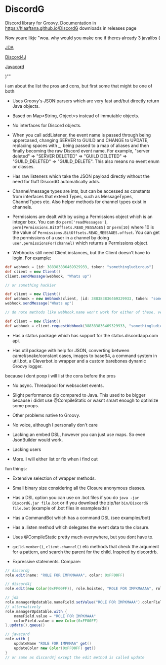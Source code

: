 # DiscordG
Discord library for Groovy. Documentation in https://hlaaftana.github.io/DiscordG downloads in releases page

Now youre likje "woa. why would you make one if theres already 3 javalibs (

[JDA](https://github.com/DV8FromTheWorld/JDA)

[Discord4J](https://github.com/austinv11/Discord4J)

[Javacord](https://github.com/BtoBastian/Javacord)

)""

i am about the list the pros and cons, but first some that might be one of both

* Uses Groovy's JSON parsers which are very fast and/but directly return Java objects.

* Based on Map<String, Object>s instead of immutable objects.

* No interfaces for Discord objects.

* When you call addListener, the event name is passed through being uppercased, changing SERVER to GUILD and
CHANGE to UPDATE, replacing spaces with _, being passed to a map of aliases and then finally becoming the raw Discord
event name. For example, "server deleted" => "SERVER DELETED" => "GUILD DELETED" => "GUILD_DELETED" => "GUILD_DELETE".
This also means no event enum or classes.

* Has raw listeners which take the JSON payload directly without the need for fluff DiscordG automatically adds.

* Channel/message types are ints, but can be accessed as constants from interfaces that extend Types, such as
MessageTypes, ChannelTypes etc. Also helper methods for channel types exist in channels.

* Permissions are dealt with by using a Permissions object which is an integer box. You can do
`perm['readMessages']`, `perm[Permissions.BitOffsets.READ_MESSAGES]` or `perm[10]` where 10 is the value of
`Permissions.BitOffsets.READ_MESSAGES.offset`. You can get the permissions of a user in a channel by doing
`user.permissionsFor(channel)` which returns a Permissions object.

* Webhooks still need Client instances, but the Client doesn't have to login. For example:
```groovy
def webhook = [id: 388383836469329933, token: "somethingludicrous"]
def client = new Client()
client.sendMessage(webhook, "Whats up")

// or something hackier

def client = new Client()
def webhook = new Webhook(client, [id: 388383836469329933, token: "somethingludicrous"])
webhook.sendMessage("Whats up")

// do note methods like webhook.name won't work for either of these. version superior to both:

def client = new Client()
def webhook = client.requestWebhook(388383836469329933, "somethingludicrous")
```

* Has a status package which has support for the status.discordapp.com api.

* Has util package with help for JSON, converting between camel/snake/constant cases, images to base64,
a command system in util.bot, a Cleverbot.io wrapper and a custom barebones dynamic Groovy logger.

because i dont poop i will list the cons before the pros

* No async. Threadpool for websocket events.

* Slight performance dip compared to Java. This used to be bigger because i didnt use @CompileStatic or wasnt
smart enough to optimize some poops.

* Other problems native to Groovy.

* No voice, although I personally don't care

* Lacking an embed DSL, however you can just use maps. So even JsonBuilder would work.

* Lacking users

* More. I will either list or fix when i find out

fun things:

* Extensive selection of wrapper methods.

* Small binary size considering all the Closure anonymous classes.

* Has a DSL option you can use on .bot files if you do `java -jar DiscordG.jar file.bot`
or if you download the zip/tar `bin/DiscordG file.bot` (example of .bot files in examples/dsl)

* Has a CommandBot which has a command DSL (see examples/bot)

* Has a .listen method which delegates the event data to the closure.

* Uses @CompileStatic pretty much everywhere, but you dont have to.

* `guild.member()`, `client.channel()` etc methods that check the argument for a pattern, and search the parent for the
child. Inspired by discordrb.

* Expressive statements. Compare:

```groovy
// discordg
role.edit(name: "ROLE FOR IMPKMAAAA", color: 0xFF00FF)

// discord4j
role.edit(new Color(0xFF00FF)), role.hoisted, "ROLE FOR IMPKMAAAA", role.permissions, role.mentionable)

// jda
role.managerUpdatable.nameField.setValue("ROLE FOR IMPKMAAA").colorField.setValue(new Color(0xFF00FF)).update().queue()
// alternatively
role.managerUpdatable.with {
    nameField.value = "ROLE FOR IMPKMAAA"
    colorField.value = new Color(0xFF00FF)
}.update().queue()

// javacord
role.with {
    updateName "ROLE FOR IMPKMAA" get()
    updateColor new Color(0xFF00FF) get()
}
// or same as discord4j except the edit method is called update
```
